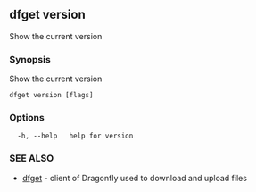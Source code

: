 ## dfget version

Show the current version

### Synopsis

Show the current version

```
dfget version [flags]
```

### Options

```
  -h, --help   help for version
```

### SEE ALSO

* [dfget](dfget.md)	 - client of Dragonfly used to download and upload files

